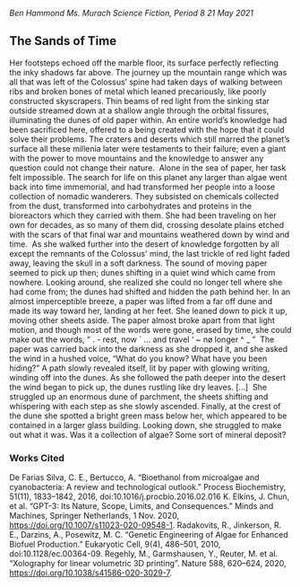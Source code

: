 *Ben Hammond*
*Ms. Murach*
*Science Fiction, Period 8*
*21 May 2021*

## The Sands of Time

Her footsteps echoed off the marble floor, its surface perfectly reflecting the inky shadows far above. The journey up the mountain range which was all that was left of the Colossus’ spine had taken days of walking between ribs and broken bones of metal which leaned precariously, like poorly constructed skyscrapers. Thin beams of red light from the sinking star outside streamed down at a shallow angle through the orbital fissures, illuminating the dunes of old paper within. An entire world’s knowledge had been sacrificed here, offered to a being created with the hope that it could solve their problems. The craters and deserts which still marred the planet’s surface all these millenia later were testaments to their failure; even a giant with the power to move mountains and the knowledge to answer any question could not change their nature. 
​		Alone in the sea of paper, her task felt impossible. The search for life on this planet any larger than algae went back into time immemorial, and had transformed her people into a loose collection of nomadic wanderers. They subsisted on chemicals collected from the dust, transformed into carbohydrates and proteins in the bioreactors which they carried with them. She had been traveling on her own for decades, as so many of them did, crossing desolate plains etched with the scars of that final war and mountains weathered down by wind and time. 
​		As she walked further into the desert of knowledge forgotten by all except the remnants of the Colossus' mind, the last trickle of red light faded away, leaving the skull in a soft darkness. The sound of moving paper seemed to pick up then; dunes shifting in a quiet wind which came from nowhere. Looking around, she realized she could no longer tell where she had come from; the dunes had shifted and hidden the path behind her. In an almost imperceptible breeze, a paper was lifted from a far off dune and made its way toward her, landing at her feet. She leaned down to pick it up, moving other sheets aside. The paper almost broke apart from that light motion, and though most of the words were gone, erased by time, she could make out the words, “   .  -  rest, now    `     …  and travel   ‘       ~ nø longer   ^  _    ”
​	The paper was carried back into the darkness as she dropped it, and she asked the wind in a hushed voice, “What do you know? What have you been hiding?” 
A path slowly revealed itself, lit by paper with glowing writing, winding off into the dunes. As she followed the path deeper into the desert the wind began to pick up, the dunes rustling like dry leaves. 
[...]
​	She struggled up an enormous dune of parchment, the sheets shifting and whispering with each step as she slowly ascended. Finally, at the crest of the dune she spotted a bright green mass below her, which appeared to be contained in a larger glass building. Looking down, she struggled to make out what it was. Was it a collection of algae? Some sort of mineral deposit? 









### Works Cited

De Farias Silva, C. E., Bertucco, A. “Bioethanol from microalgae and cyanobacteria: A review and technological outlook.” Process Biochemistry, 51(11), 1833–1842, 2016, doi:10.1016/j.procbio.2016.02.016
K. Elkins, J. Chun, et al. “GPT-3: Its Nature, Scope, Limits, and Consequences.” Minds and Machines, Springer Netherlands, 1 Nov. 2020, https://doi.org/10.1007/s11023-020-09548-1.
Radakovits, R., Jinkerson, R. E., Darzins, A., Posewitz, M. C. “Genetic Engineering of Algae for Enhanced Biofuel Production.” Eukaryotic Cell, 9(4), 486–501, 2010, doi:10.1128/ec.00364-09.
Regehly, M., Garmshausen, Y., Reuter, M. et al. “Xolography for linear volumetric 3D printing”. Nature 588, 620–624, 2020, https://doi.org/10.1038/s41586-020-3029-7.